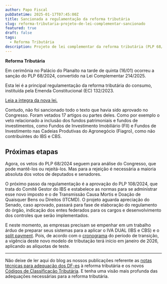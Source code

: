 ```yaml
---
author: Papo Fiscal
pubDatetime: 2025-01-17T07:45:00Z
title: Sancionada a regulamentação da reforma tributária
slug: reforma-tributaria-projeto-de-lei-complementar-sancionado
featured: true
draft: false
tags:
  - Reforma Tributária
description: Projeto de lei complementar da reforma tributária (PLP 68/2024) é sancionado, sendo convertido na Lei Complementar 214/2025.
---
```


<div class="flex flex-row gap-2 justify-items-center">
  <div class="bg-yellow-400 w-2"></div>
  <strong class="text-7xl font-sans max-w-5">Reforma Tributária</strong>
</div>

Em cerimônia no Palácio do Planalto na tarde de quinta (16/01) ocorreu a sanção do PLP 68/2024, convertido na Lei Complementar 214/2025.

Esta lei é a principal regulamentação da reforma tributária do consumo, instituída pela Emenda Constitucional (EC) 132/2023.

[Leia a íntegra da nova lei.](https://www.planalto.gov.br/ccivil_03/leis/lcp/Lcp214.htm)

Contudo, não foi sancionado todo o texto que havia sido aprovado no Congresso. Foram vetados 17 artigos ou partes deles. Como por exemplo o veto relacionado a inclusão dos fundos patrimoniais e fundos de investimentos, como Fundos de Investimento Imobiliário (FII) e Fundos de Investimento nas Cadeias Produtivas do Agronegócio (Fiagro), como não contribuintes do IBS e CBS.

## Próximas etapas

Agora, os vetos do PLP 68/2024 seguem para análise do Congresso, que pode mantê-los ou rejeitá-los. Mas para a rejeição é necessária a maioria absoluta dos votos de deputados e senadores.

O próximo passo da regulamentação é a aprovação do PLP 108/2024, que trata do Comitê Gestor do IBS e estabelece as normas para se administrar esse novo imposto e o de Transmissão Causa Mortis e Doação de Quaisquer Bens ou Direitos (ITCMD). O projeto aguarda apreciação do Senado, caso aprovado, passará para fase de elaboração do regulamento do órgão, indicação dos entes federados para os cargos e desenvolvimento dos controles que serão implementados.

E neste momento, as empresas precisam se empenhar em um trabalho árduo de preparar seus sistemas para a aplicar o IVA DUAL (IBS e CBS) e o [split payment](https://papofiscal.blog/posts/reforma-tributaria-split-payment). Pois, de acordo com o [cronograma](https://papofiscal.blog/posts/reforma-tributaria-cronograma) do período de transição, a vigência deste novo modelo de tributação terá início em janeiro de 2026, aplicando as alíquotas de teste.

---

Não deixe de ler aqui do blog as nossos publicações referente as [notas técnicas para adequação dos DF-es](https://papofiscal.blog/posts/reforma-tributaria-notas-tecnicas-dfe-nf-e-nfc-e-ct-e-bp-e-nf3-e-nfcom-nfs-e-nacional) à reforma tributária e os novos [Códigos de Classificação Tributária](https://papofiscal.blog/posts/reforma-tributaria-tabela-classificacao-tributaria-do-ibs-e-da-cbs). E tenha uma visão mais profunda das adequações necessárias para a reforma tributária.
